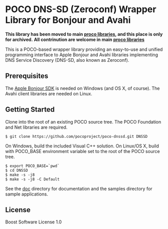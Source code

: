POCO DNS-SD (Zeroconf) Wrapper Library for Bonjour and Avahi
============================================================

**This library has been moved to main [proco libraries](https://github.com/pocoproject/poco), and this place is only for archived.**
**All contrinution are welcome in main [proco libraries](https://github.com/pocoproject/poco)**

This is a POCO-based wrapper library providing an easy-to-use and
unified programming interface to Apple Bonjour and Avahi libraries
implementing DNS Service Discovery (DNS-SD, also known as Zeroconf).

Prerequisites
-------------

The [Apple Bonjour SDK](https://developer.apple.com/bonjour/) is needed on Windows (and OS X, of course). The Avahi client libraries are needed on Linux.

Getting Started
---------------

Clone into the root of an existing POCO source tree. The POCO Foundation and Net 
libraries are required.


    $ git clone https://github.com/pocoproject/poco-dnssd.git DNSSD

On Windows, build the included Visual C++ solution. On Linux/OS X, build with POCO_BASE environment variable set to the root of
the POCO source tree.

    $ export POCO_BASE=`pwd`
    $ cd DNSSD
    $ make -s -j8
    $ make -s -j8 -C Default

See the [doc](https://github.com/pocoproject/poco-dnssd/tree/master/doc) directory for documentation and the samples directory for sample 
applications.


License
-------

Boost Software License 1.0

